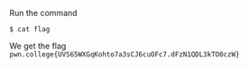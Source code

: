 Run the command
```
$ cat flag
```

We get the flag `pwn.college{UVS65WXGqKohto7a3sCJ6cuOFc7.dFzN1QDL3kTO0czW}`
